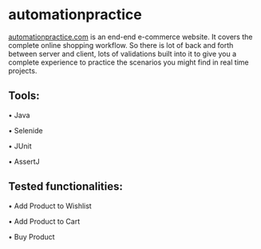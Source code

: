 # automationpractice

[automationpractice.com](http://automationpractice.com/) is an end-end e-commerce website. It covers the complete online shopping workflow. So there is lot of back and forth between server and client, lots of validations built into it to give you a complete experience to practice the scenarios you might find in real time projects.

## Tools:

• Java

• Selenide

• JUnit

• AssertJ

## Tested functionalities:

• Add Product to Wishlist

• Add Product to Cart

• Buy Product
